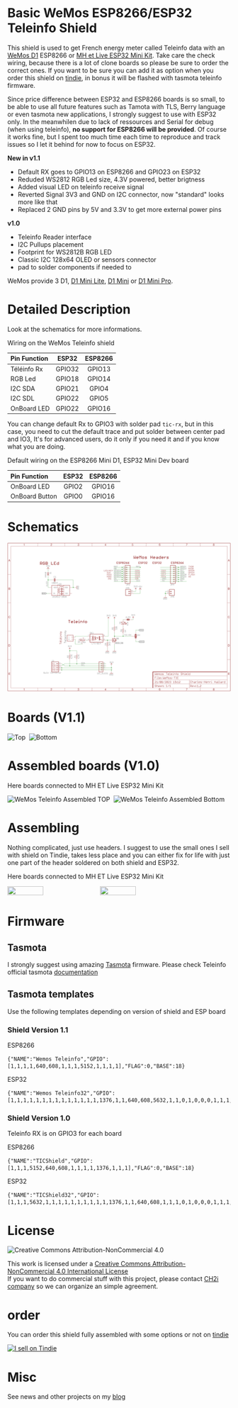 # Basic WeMos ESP8266/ESP32 Teleinfo Shield

This shield is used to get French energy meter called Teleinfo data with an [WeMos D1][22] ESP8266 or [MH et Live ESP32 Mini Kit][23]. Take care the check wiring, because there is a lot of clone boards so please be sure to order the correct ones. If you want to be sure you can add it as option when you order this shield on [tindie][24], in bonus it will be flashed with tasmota teleinfo firmware.

Since price difference between ESP32 and ESP8266 boards is so small, to be able to use all future features such as Tamota with TLS, Berry language or even tasmota new applications, I strongly suggest to use with ESP32 only. In the meanwhilen due to lack of ressources and Serial for debug (when using teleinfo), **no support for ESP8266 will be provided**. Of course it works fine, but I spent too much time each time to reproduce and track issues so I let it behind for now to focus on ESP32.  

**New in v1.1**

- Default RX goes to GPIO13 on ESP8266 and GPIO23 on ESP32
- Reduded WS2812 RGB Led size, 4.3V powered, better brigtness 
- Added visual LED on teleinfo receive signal
- Reverted Signal 3V3 and GND on I2C connector, now "standard" looks more like that
- Replaced 2 GND pins by 5V and 3.3V to get more external power pins

**v1.0**

- Teleinfo Reader interface
- I2C Pullups placement
- Footprint for WS2812B RGB LED
- Classic I2C 128x64 OLED or sensors connector
- pad to solder components if needed to

WeMos provide 3 D1, [D1 Mini Lite][20], [D1 Mini][21] or [D1 Mini Pro][22].

# Detailed Description

Look at the schematics for more informations.

Wiring on the WeMos Teleinfo shield

| Pin Function | ESP32   | ESP8266 |
|  :---        |  :---:  |  :---:  |
| Téléinfo Rx  |  GPIO32 | GPIO13  |
| RGB Led      |  GPIO18 | GPIO14  |
| I2C SDA      |  GPIO21 | GPIO4   |
| I2C SDL      |  GPIO22 | GPIO5   |
| OnBoard LED  |  GPIO22 | GPIO16  |

You can change default Rx to GPIO3 with solder pad `tic-rx`, but in this case, you need to cut the default trace and put solder between center pad and IO3, It's for advanced users, do it only if you need it and if you know what you are doing.

Default wiring on the ESP8266 Mini D1, ESP32 Mini Dev board

| Pin Function   | ESP32   | ESP8266 |
|  :---          |  :---:  |  :---:  |
| OnBoard LED    |  GPIO2 | GPIO16  |
| OnBoard Button |  GPIO0 | GPIO16  |


# Schematics  

<img src="https://github.com/hallard/WeMos-TIC/raw/master/pictures/WeMos-TIC-sch.png">

# Boards (V1.1)

<img src="https://github.com/hallard/WeMos-TIC/raw/master/pictures/WeMos-TIC-top.png" alt="Top" width="40%" height="40%">&nbsp;
<img src="https://github.com/hallard/WeMos-TIC/raw/master/pictures/WeMos-TIC-bot.png" alt="Bottom" width="40%" height="40%">

# Assembled boards (V1.0)

Here boards connected to MH ET Live ESP32 Mini Kit

<img src="https://github.com/hallard/WeMos-TIC/raw/master/pictures/WeMos-TIC-assembled-top.png" width="40%" height="40%" alt="WeMos Teleinfo Assembled TOP">&nbsp;
<img src="https://github.com/hallard/WeMos-TIC/raw/master/pictures/WeMos-TIC-assembled-bot.png" width="40%" height="40%" alt="WeMos Teleinfo Assembled Bottom">

# Assembling

Nothing complicated, just use headers. I suggest to use the small ones I sell with shield on Tindie, takes less place and you can either fix for life with just one part of the header soldered on both shield and ESP32.

Here boards connected to MH ET Live ESP32 Mini Kit

<img src="https://github.com/hallard/WeMos-TIC/raw/master/pictures/WeMos-TIC-soldering-shield.png" width="40%" height="40%">&nbsp;
<img src="https://github.com/hallard/WeMos-TIC/raw/master/pictures/WeMos-TIC-soldering-esp32.png" width="40%" height="40%">


# Firmware 

## Tasmota

I strongly suggest using amazing [Tasmota](https://tasmota.github.io/docs/) firmware. 
Please check Teleinfo official tasmota [documentation](https://tasmota.github.io/docs/Teleinfo/)

## Tasmota templates

Use the following templates depending on version of shield and ESP board

### Shield Version 1.1


ESP8266
```
{"NAME":"Wemos Teleinfo","GPIO":[1,1,1,1,640,608,1,1,1,5152,1,1,1,1],"FLAG":0,"BASE":18}
```

ESP32
```
{"NAME":"Wemos Teleinfo32","GPIO":[1,1,1,1,1,1,1,1,1,1,1,1,1,1,1376,1,1,640,608,5632,1,1,0,1,0,0,0,1,1,1,1,1,1,1,1,1],"FLAG":0,"BASE":1}
```

### Shield Version 1.0

Teleinfo RX is on GPIO3 for each board

ESP8266
```
{"NAME":"TICShield","GPIO":[1,1,1,5152,640,608,1,1,1,1,1376,1,1,1],"FLAG":0,"BASE":18}
```

ESP32
```
{"NAME":"TICShield32","GPIO":[1,1,1,5632,1,1,1,1,1,1,1,1,1,1,1376,1,1,640,608,1,1,1,0,1,0,0,0,1,1,1,1,1,1,1,1,1],"FLAG":0,"BASE":1}
```

# License

<img alt="Creative Commons Attribution-NonCommercial 4.0" src="https://i.creativecommons.org/l/by-nc/4.0/88x31.png">   

This work is licensed under a [Creative Commons Attribution-NonCommercial 4.0 International License](http://creativecommons.org/licenses/by-nc/4.0/)    
If you want to do commercial stuff with this project, please contact [CH2i company](https://ch2i.eu/en#support) so we can organize an simple agreement.

# order 

You can order this shield fully assembled with some options or not on [tindie][24]

<a href="https://www.tindie.com/products/25467/"><img src="https://d2ss6ovg47m0r5.cloudfront.net/badges/tindie-mediums.png" alt="I sell on Tindie" width="150" height="78"></a>

# Misc

See news and other projects on my [blog][2] 
 
[2]: https://hallard.me

[20]: https://wiki.wemos.cc/products:d1:d1_mini_lite
[21]: https://wiki.wemos.cc/products:d1:d1_mini
[22]: d1_mini_prohttps://wiki.wemos.cc/products:d1:
[23]: https://www.az-delivery.de/fr/products/esp32-d1-mini
[24]: https://www.tindie.com/products/25467/